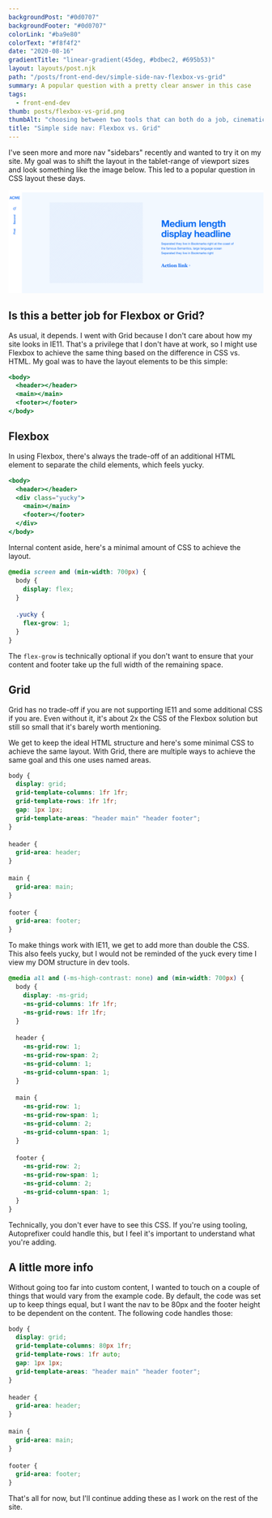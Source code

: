 ```yaml
---
backgroundPost: "#0d0707"
backgroundFooter: "#0d0707"
colorLink: "#ba9e80"
colorText: "#f8f4f2"
date: "2020-08-16"
gradientTitle: "linear-gradient(45deg, #bdbec2, #695b53)"
layout: layouts/post.njk
path: "/posts/front-end-dev/simple-side-nav-flexbox-vs-grid"
summary: A popular question with a pretty clear answer in this case
tags:
  - front-end-dev
thumb: posts/flexbox-vs-grid.png
thumbAlt: "choosing between two tools that can both do a job, cinematic, photorealistic --ar 3:2 --v 5"
title: "Simple side nav: Flexbox vs. Grid"
---
```


I've seen more and more nav "sidebars" recently and wanted to try it on my site. My goal was to shift the layout in the tablet-range of viewport sizes and look something like the image below. This led to a popular question in CSS layout these days.

<img class="full-to-half-bleed" loading="lazy" src="/img/posts/front-end-dev/simple-side-nav-flexbox-vs-grid/sidebar.svg" />

## Is this a better job for Flexbox or Grid?

As usual, it depends. I went with Grid because I don't care about how my site looks in IE11. That's a privilege that I don't have at work, so I might use Flexbox to achieve the same thing based on the difference in CSS vs. HTML. My goal was to have the layout elements to be this simple:

```jsx
<body>
  <header></header>
  <main></main>
  <footer></footer>
</body>
```

## Flexbox

In using Flexbox, there's always the trade-off of an additional HTML element to separate the child elements, which feels yucky.

```jsx
<body>
  <header></header>
  <div class="yucky">
    <main></main>
    <footer></footer>
  </div>
</body>
```

Internal content aside, here's a minimal amount of CSS to achieve the layout.

```css
@media screen and (min-width: 700px) {
  body {
    display: flex;
  }

  .yucky {
    flex-grow: 1;
  }
}
```

The `flex-grow` is technically optional if you don't want to ensure that your content and footer take up the full width of the remaining space.

## Grid

Grid has no trade-off if you are not supporting IE11 and some additional CSS if you are. Even without it, it's about 2x the CSS of the Flexbox solution but still so small that it's barely worth mentioning.

We get to keep the ideal HTML structure and here's some minimal CSS to achieve the same layout. With Grid, there are multiple ways to achieve the same goal and this one uses named areas.

```css
body {
  display: grid;
  grid-template-columns: 1fr 1fr;
  grid-template-rows: 1fr 1fr;
  gap: 1px 1px;
  grid-template-areas: "header main" "header footer";
}

header {
  grid-area: header;
}

main {
  grid-area: main;
}

footer {
  grid-area: footer;
}
```

To make things work with IE11, we get to add more than double the CSS. This also feels yucky, but I would not be reminded of the yuck every time I view my DOM structure in dev tools.

```css
@media all and (-ms-high-contrast: none) and (min-width: 700px) {
  body {
    display: -ms-grid;
    -ms-grid-columns: 1fr 1fr;
    -ms-grid-rows: 1fr 1fr;
  }

  header {
    -ms-grid-row: 1;
    -ms-grid-row-span: 2;
    -ms-grid-column: 1;
    -ms-grid-column-span: 1;
  }

  main {
    -ms-grid-row: 1;
    -ms-grid-row-span: 1;
    -ms-grid-column: 2;
    -ms-grid-column-span: 1;
  }

  footer {
    -ms-grid-row: 2;
    -ms-grid-row-span: 1;
    -ms-grid-column: 2;
    -ms-grid-column-span: 1;
  }
}
```

Technically, you don't ever have to see this CSS. If you're using tooling, Autoprefixer could handle this, but I feel it's important to understand what you're adding.

## A little more info

Without going too far into custom content, I wanted to touch on a couple of things that would vary from the example code. By default, the code was set up to keep things equal, but I want the nav to be 80px and the footer height to be dependent on the content. The following code handles those:

```css
body {
  display: grid;
  grid-template-columns: 80px 1fr;
  grid-template-rows: 1fr auto;
  gap: 1px 1px;
  grid-template-areas: "header main" "header footer";
}

header {
  grid-area: header;
}

main {
  grid-area: main;
}

footer {
  grid-area: footer;
}
```

That's all for now, but I'll continue adding these as I work on the rest of the site.
